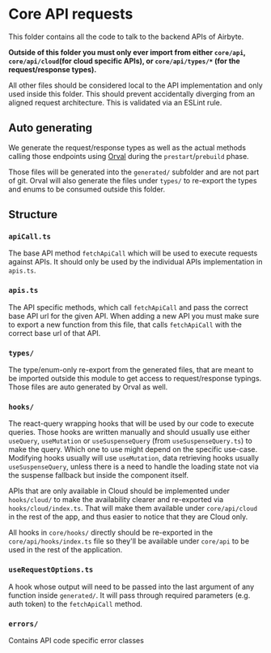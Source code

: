 # Core API requests

This folder contains all the code to talk to the backend APIs of Airbyte.

**Outside of this folder you must only ever import from either `core/api`, `core/api/cloud`(for
cloud specific APIs), or `core/api/types/*` (for the
request/response types).**

All other files should be considered local to the API implementation and only used inside
this folder. This should prevent accidentally diverging from an aligned request architecture.
This is validated via an ESLint rule.

## Auto generating

We generate the request/response types as well as the actual methods calling
those endpoints using [Orval](https://orval.dev/) during the `prestart`/`prebuild` phase.

Those files will be generated into the `generated/` subfolder and are not part of git. Orval
will also generate the files under `types/` to re-export the types and enums to be consumed
outside this folder.

## Structure

### `apiCall.ts`

The base API method `fetchApiCall` which will be used to execute requests against APIs. It should only be used by the individual APIs implementation in `apis.ts`.

### `apis.ts`

The API specific methods, which call `fetchApiCall` and pass the correct base API url for the given API. When adding a new API you must make sure to export a new function from this file, that calls `fetchApiCall` with the correct base url of that API.

### `types/`

The type/enum-only re-export from the generated files, that are meant to be imported outside this module to get access to request/response typings. Those files are auto generated by Orval as well.

### `hooks/`

The react-query wrapping hooks that will be used by our code to execute queries. Those hooks are written manually and should usually use either `useQuery`, `useMutation` or `useSuspenseQuery` (from `useSuspenseQuery.ts`) to make the query. Which one to use might depend on the specific use-case. Modifying hooks usually will use `useMutation`, data retrieving hooks usually `useSuspenseQuery`, unless there is a need to handle the loading state not via the suspense fallback but inside the component itself.

APIs that are only available in Cloud should be implemented under `hooks/cloud/` to make the availability clearer and re-exported via `hooks/cloud/index.ts`. That will make them available under `core/api/cloud` in the rest of the app, and thus easier to notice that they are Cloud only.

All hooks in `core/hooks/` directly should be re-exported in the `core/api/hooks/index.ts` file so they'll be available under `core/api` to be used in the rest of the application.

### `useRequestOptions.ts`

A hook whose output will need to be passed into the last argument of any function inside `generated/`. It will pass through required parameters (e.g. auth token) to the `fetchApiCall` method.

### `errors/`

Contains API code specific error classes

